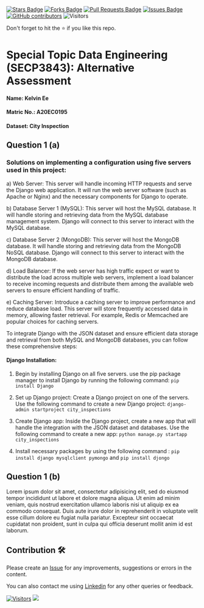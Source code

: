 <a href="https://github.com/drshahizan/SECP3843/stargazers"><img src="https://img.shields.io/github/stars/drshahizan/SECP3843" alt="Stars Badge"/></a>
<a href="https://github.com/drshahizan/SECP3843/network/members"><img src="https://img.shields.io/github/forks/drshahizan/SECP3843" alt="Forks Badge"/></a>
<a href="https://github.com/drshahizan/SECP3843/pulls"><img src="https://img.shields.io/github/issues-pr/drshahizan/SECP3843" alt="Pull Requests Badge"/></a>
<a href="https://github.com/drshahizan/SECP3843/issues"><img src="https://img.shields.io/github/issues/drshahizan/SECP3843" alt="Issues Badge"/></a>
<a href="https://github.com/drshahizan/SECP3843/graphs/contributors"><img alt="GitHub contributors" src="https://img.shields.io/github/contributors/drshahizan/SECP3843?color=2b9348"></a>
![Visitors](https://api.visitorbadge.io/api/visitors?path=https%3A%2F%2Fgithub.com%2Fdrshahizan%2FSECP3843&labelColor=%23d9e3f0&countColor=%23697689&style=flat)


Don't forget to hit the :star: if you like this repo.

# Special Topic Data Engineering (SECP3843): Alternative Assessment

#### Name: Kelvin Ee
#### Matric No.: A20EC0195
#### Dataset: City Inspection

## Question 1 (a)

### Solutions on implementing a configuration using five servers used in this project:

a) Web Server: This server will handle incoming HTTP requests and serve the Django web application. It will run the web server software (such as Apache or Nginx) and the necessary components for Django to operate.

b) Database Server 1 (MySQL): This server will host the MySQL database. It will handle storing and retrieving data from the MySQL database management system. Django will connect to this server to interact with the MySQL database.

c) Database Server 2 (MongoDB): This server will host the MongoDB database. It will handle storing and retrieving data from the MongoDB NoSQL database. Django will connect to this server to interact with the MongoDB database.

d) Load Balancer: If the web server has high traffic expect or want to distribute the load across multiple web servers, implement a load balancer to receive incoming requests and distribute them among the available web servers to ensure efficient handling of traffic.

e) Caching Server:  Introduce a caching server to improve performance and reduce database load. This server will store frequently accessed data in memory, allowing faster retrieval. For example, Redis or Memcached are popular choices for caching servers.

To integrate Django with the JSON dataset and ensure efficient data storage and retrieval from both MySQL and MongoDB databases, you can follow these comprehensive steps:

#### Django Installation: 
1. Begin by installing Django on all five servers. use the pip package manager to install Django by running the following command:
```pip install Django```

2. Set up Django project: Create a Django project on one of the servers. Use the following command to create a new Django project:
```django-admin startproject city_inspections```

3. Create Django app: Inside the Django project, create a new app that will handle the integration with the JSON dataset and databases. Use the following command to create a new app:
```python manage.py startapp city_inspections```

4. Install necessary packages by using the following command :
```pip install django mysqlclient pymongo``` and ```pip install djongo```

## Question 1 (b)
Lorem ipsum dolor sit amet, consectetur adipisicing elit, sed do eiusmod tempor incididunt ut labore et dolore magna aliqua. Ut enim ad minim veniam, quis nostrud exercitation ullamco laboris nisi ut aliquip ex ea commodo consequat. Duis aute irure dolor in reprehenderit in voluptate velit esse cillum dolore eu fugiat nulla pariatur. Excepteur sint occaecat cupidatat non proident, sunt in culpa qui officia deserunt mollit anim id est laborum.





## Contribution 🛠️
Please create an [Issue](https://github.com/drshahizan/special-topic-data-engineering/issues) for any improvements, suggestions or errors in the content.

You can also contact me using [Linkedin](https://www.linkedin.com/in/drshahizan/) for any other queries or feedback.

[![Visitors](https://api.visitorbadge.io/api/visitors?path=https%3A%2F%2Fgithub.com%2Fdrshahizan&labelColor=%23697689&countColor=%23555555&style=plastic)](https://visitorbadge.io/status?path=https%3A%2F%2Fgithub.com%2Fdrshahizan)
![](https://hit.yhype.me/github/profile?user_id=81284918)



